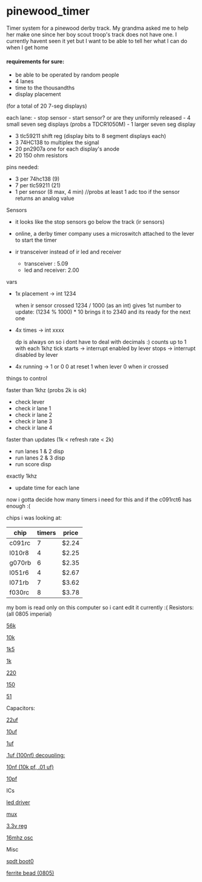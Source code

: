 # pinewood_timer
Timer system for a pinewood derby track. My grandma asked me to help her make one since her boy scout troop's track does not have one. I currently havent seen it yet but I want to be able to tell her what I can do when I get home

#### requirements for sure:
- be able to be operated by random people
- 4 lanes
- time to the thousandths
- display placement

(for a total of 20 7-seg displays)

each lane:
    - stop sensor
    - start sensor? or are they uniformly released
    - 4 small seven seg displays (probs a TDCR1050M)
    - 1 larger seven seg display
    
- 3 tlc59211 shift reg (display bits to 8 segment displays each)
- 3 74HC138 to multiplex the signal
- 20 pn2907a one for each display's anode
- 20 150 ohm resistors

pins needed:
- 3 per 74hc138  (9)
- 7 per tlc59211 (21)
- 1 per sensor   (8 max, 4 min) //probs at least 1 adc too if the sensor returns an analog value



Sensors
- it looks like the stop sensors go below the track (ir sensors)
- online, a derby timer company uses a microswitch attached to the lever to start the timer

- ir transceiver instead of ir led and receiver

    - transceiver : 5.09
    - led and receiver: 2.00


vars

- 1x placement -> int 1234
  
    when ir sensor crossed 
    1234 / 1000 (as an int) gives 1st number
    to update: (1234 % 1000) * 10 brings it to 2340 and its ready for the next one

- 4x times -> int xxxx
  
    dp is always on so i dont have to deal with decimals :)
    counts up to 1 with each 1khz tick
        starts -> interrupt enabled by lever
        stops  -> interrupt disabled by lever

- 4x running -> 1 or 0
      0 at reset
      1 when lever
      0 when ir crossed


things to control

faster than 1khz (probs 2k is ok)
- check lever
- check ir lane 1 
- check ir lane 2
- check ir lane 3
- check ir lane 4

faster than updates (1k < refresh rate < 2k)
- run lanes 1 & 2 disp
- run lanes 2 & 3 disp
- run score disp

exactly 1khz
- update time for each lane

now i gotta decide how many timers i need for this and if the c091rct6 has enough :(

chips i was looking at:

|  chip  | timers | price |
|--------|--------|-------|
| c091rc | 7      | $2.24 |
| l010r8 | 4      | $2.25 |
| g070rb | 6      | $2.35 |
| l051r6 | 4      | $2.67 |
| l071rb | 7      | $3.62 |
| f030rc | 8      | $3.78 |

my bom is read only on this computer so i cant edit it currently :(
Resistors: (all 0805 imperial)

[56k](https://www.digikey.com/en/products/detail/koa-speer-electronics-inc/RK73B2ATTD563J/10236546)


[10k](https://www.digikey.com/en/products/detail/yageo/RC0805JR-0710KL/728241)


[1k5](https://www.digikey.com/en/products/detail/yageo/RC0805FR-071K5L/727496)


[1k](https://www.digikey.com/en/products/detail/stackpole-electronics-inc/RNCP0805FTD1K00/2240229) 

[220](https://www.digikey.com/en/products/detail/koa-speer-electronics-inc/RK73B2ATTD221J/10236562)


[150](https://www.digikey.com/en/products/detail/koa-speer-electronics-inc/RK73B2ATTD151J/10236460)


[51](https://www.digikey.com/en/products/detail/koa-speer-electronics-inc/RK73B2ATTD510J/10236476)



Capacitors:

[22uf](https://www.digikey.com/en/products/detail/samsung-electro-mechanics/CL21A226MQQNNNE/3886758)


[10uf](https://www.digikey.com/en/products/detail/kemet/C0805C103K5RACTU/411157)


[1uf](https://www.digikey.com/en/products/detail/samsung-electro-mechanics/CL21B105KBFNNNE/3886687)


[.1uf (100nf) decoupling:](https://www.digikey.com/en/products/detail/yageo/CC0805KRX7R9BB104/302874)


[10nf (10k pf, .01 uf)](https://www.digikey.com/en/products/detail/kemet/C0805C103K5RACTU/411157)


[10pf ](https://www.digikey.com/en/products/detail/yageo/CC0805JRNPO9BN100/302833)



ICs

[led driver](https://www.digikey.com/en/products/detail/texas-instruments/TLC59211IPWR/2183121)

[mux](https://www.digikey.com/en/products/detail/texas-instruments/SN74HC138DR/276836)

[3.3v reg](https://www.digikey.com/en/products/detail/texas-instruments/TLV74033PDBVR/12642183)

[16mhz osc](https://www.digikey.com/en/products/detail/ecs-inc/ECS-2520MV-160-CN-TR/9742387)



Misc

[spdt boot0](https://www.digikey.com/en/products/detail/nidec-components-corporation/CSS-1210TB/1124209
)

[ferrite bead (0805) ](https://www.digikey.com/en/products/detail/murata-electronics/BLM18KG121TN1D/1982762)


